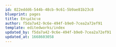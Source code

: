 ```yaml
---
id: 022eddd6-544b-48cb-9c61-5b9ae81b23c8
blueprint: pages
title: Επιμέλεια
author: f5da7a42-9c6e-494f-b9e0-7cea2a72ef91
template: editedworks/index
updated_by: f5da7a42-9c6e-494f-b9e0-7cea2a72ef91
updated_at: 1668603058
---
```


